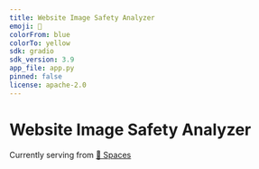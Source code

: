```yaml
---
title: Website Image Safety Analyzer
emoji: 🧐
colorFrom: blue
colorTo: yellow
sdk: gradio
sdk_version: 3.9
app_file: app.py
pinned: false
license: apache-2.0
---
```


# Website Image Safety Analyzer
Currently serving from [🤗 Spaces][def]

[def]: https://huggingface.co/spaces/KayO/WebsiteImageSafetyAnalyzer